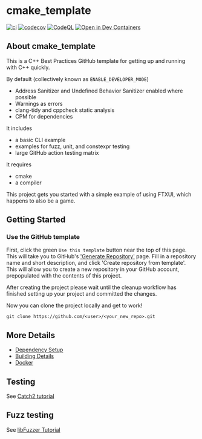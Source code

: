 # cmake_template

[![ci](https://github.com/akeeru/cmake_template/actions/workflows/ci.yml/badge.svg)](https://github.com/akeeru/cmake_template/actions/workflows/ci.yml)
[![codecov](https://codecov.io/gh/akeeru/cmake_template/branch/main/graph/badge.svg)](https://codecov.io/gh/akeeru/cmake_template)
[![CodeQL](https://github.com/akeeru/cmake_template/actions/workflows/codeql-analysis.yml/badge.svg)](https://github.com/akeeru/cmake_template/actions/workflows/codeql-analysis.yml)
[![Open in Dev Containers](https://img.shields.io/static/v1?label=Dev%20Containers&message=Open&color=blue&logo=visualstudiocode)](https://vscode.dev/redirect?url=vscode://ms-vscode-remote.remote-containers/cloneInVolume?url=https://github.com/akeeru/cmake_template)

## About cmake_template

This is a C++ Best Practices GitHub template for getting up and running with C++ quickly.

By default (collectively known as `ENABLE_DEVELOPER_MODE`)

 * Address Sanitizer and Undefined Behavior Sanitizer enabled where possible
 * Warnings as errors
 * clang-tidy and cppcheck static analysis
 * CPM for dependencies

It includes

 * a basic CLI example
 * examples for fuzz, unit, and constexpr testing
 * large GitHub action testing matrix

It requires

 * cmake
 * a compiler


This project gets you started with a simple example of using FTXUI, which happens to also be a game.


## Getting Started

### Use the GitHub template
First, click the green `Use this template` button near the top of this page.
This will take you to GitHub's ['Generate Repository'](https://github.com/akeeru/cmake_template/generate)
page.
Fill in a repository name and short description, and click 'Create repository from template'.
This will allow you to create a new repository in your GitHub account,
prepopulated with the contents of this project.

After creating the project please wait until the cleanup workflow has finished 
setting up your project and committed the changes.

Now you can clone the project locally and get to work!

    git clone https://github.com/<user>/<your_new_repo>.git

## More Details

 * [Dependency Setup](README_dependencies.md)
 * [Building Details](README_building.md)
 * [Docker](README_docker.md)

## Testing

See [Catch2 tutorial](https://github.com/catchorg/Catch2/blob/master/docs/tutorial.md)

## Fuzz testing

See [libFuzzer Tutorial](https://github.com/google/fuzzing/blob/master/tutorial/libFuzzerTutorial.md)


